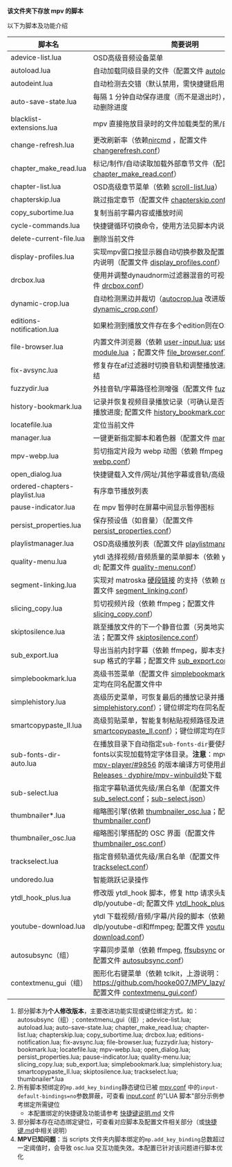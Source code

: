 **该文件夹下存放 mpv 的脚本**

以下为脚本及功能介绍

| 脚本名 | 简要说明 |
| --- | --- |
| adevice-list.lua | OSD高级音频设备菜单 |
| autoload.lua | 自动加载同级目录的文件（配置文件 [autoload.conf](../script-opts/autoload.conf)） |
| autodeint.lua        | 自动检测去交错（默认禁用，需快捷键启用）       |
| auto-save-state.lua | 每隔 1 分钟自动保存进度（而不是退出时），播放完毕时自动删除进度 |
| blacklist-extensions.lua         | mpv 直接拖放目录时的文件加载类型的黑/白名单 |
| change-refresh.lua   | 更改刷新率（依赖[nircmd](https://www.nirsoft.net/utils/nircmd.html) ，配置文件 [changerefresh.conf](../script-opts/changerefresh.conf)） |
| chapter_make_read.lua | 标记/制作/自动读取加载外部章节文件（配置文件 [chapter_make_read.conf](../script-opts/chapter_make_read.conf)）  |
| chapter-list.lua | OSD高级章节菜单（依赖 [scroll-list.lua](../script-modules/scroll-list.lua)） |
| chapterskip.lua | 跳过指定章节（配置文件 [chapterskip.conf](../script-opts/chapterskip.conf)） |
| copy_subortime.lua | 复制当前字幕内容或播放时间 |
| cycle-commands.lua | 快捷键循环切换命令，使用方法见脚本内说明 |
| delete-current-file.lua | 删除当前文件 |
| display-profiles.lua | 实现mpv窗口按显示器自动切换参数及配置文件，详见脚本内说明（配置文件 [display_profiles.conf](../script-opts/display_profiles.conf)） |
| drcbox.lua    | 使用并调整dynaudnorm过滤器混音的可视化脚本（配置文件 [drcbox.conf](../script-opts/drcboxp.conf)） |
| dynamic-crop.lua | 自动检测黑边并裁切（[autocrop.lua](https://github.com/mpv-player/mpv/blob/master/TOOLS/lua/autocrop.lua) 改进版；配置文件 [dynamic_crop.conf](../script-opts/dynamic_crop.conf)） |
| editions-notification.lua | 如果检测到播放文件存在多个edition则在OSD上提示 |
| file-browser.lua | 内置文件浏览器（依赖 [user-input.lua](../scripts/user-input.lua); [user-input-module.lua](../script-modules/user-input-module.lua) ；配置文件 [file_browser.conf](../script-opts/file_browser.conf)） |
| fix-avsync.lua | 修复存在af过滤器时切换音轨和调整播放速度带来的视频冻结 |
| fuzzydir.lua | 外挂音轨/字幕路径检测增强（配置文件 [fuzzydir.conf](../script-opts/fuzzydir.conf)） |
| history-bookmark.lua | 记录并恢复视频目录播放记录（可确认是否恢复该目录上次播放进度; 配置文件 [history_bookmark.conf](../script-opts/history_bookmark.conf)） |
| locatefile.lua | 定位当前文件 |
| manager.lua | 一键更新指定脚本和着色器（配置文件 [manager.json](../manager.json)） |
| mpv-webp.lua | 剪切指定片段为 webp 动图（依赖 ffmpeg；配置文件 [webp.conf](../script-opts/webp.conf)） |
| open_dialog.lua | 快捷键载入文件/网址/其他字幕或音轨/高级次字幕                  |
| ordered-chapters-playlist.lua | 有序章节播放列表 |
| pause-indicator.lua | 在 mpv 暂停时在屏幕中间显示暂停图标 |
| persist_properties.lua | 保存预设值（如音量）（配置文件 [persist_properties.conf](../script-opts/persist_properties.conf)） |
| playlistmanager.lua | OSD高级播放列表（配置文件 [playlistmanager.conf](../script-opts/playlistmanager.conf)） |
| quality-menu.lua | ytdl 选择视频/音频质量的菜单脚本（依赖 yt-dlp/youtube-dl; 配置文件 [quality-menu.conf](../script-opts/quality-menu.conf)） |
| segment-linking.lua | 实现对 matroska [硬段链接](https://www.ietf.org/archive/id/draft-ietf-cellar-matroska-06.html#name-hard-linking) 的支持（依赖  [read-file.lua](../script-modules/read-file.lua)；配置文件 [segment_linking.conf](../script-opts/segment_linking.conf)） |
| slicing_copy.lua | 剪切视频片段（依赖 ffmpeg；配置文件 [slicing_copy.conf](../script-opts/slicing_copy.conf)） |
| skiptosilence.lua | 跳至播放文件的下一个静音位置（另类地实现跳 op/ed 的方法；配置文件 [skiptosilence.conf](../script-opts/skiptosilence.conf)） |
| sub_export.lua | 导出当前内封字幕（依赖 ffmpeg，脚本支持 srt、ass 和 sup 格式的字幕；配置文件 [sub_export.conf](../script-opts/sub_export.conf)） |
| simplebookmark.lua | 高级书签菜单（配置文件 [simplebookmark.conf](../script-opts/simplebookmark.conf)）；键位绑定均在同名配置文件中 |
| simplehistory.lua | 高级历史菜单，可恢复最后的播放记录并播放（配置文件 [simplehistory.conf](../script-opts/simplehistory.conf)）；键位绑定均在同名配置文件中 |
| smartcopypaste_II.lua        | 高级剪贴菜单，智能复制粘贴视频路径及进度（配置文件 [smartcopypaste_II.conf](../script-opts/smartcopypaste_II.conf)）；键位绑定均在同名配置文件中 |
| sub-fonts-dir-auto.lua | 在播放目录下自动指定`sub-fonts-dir`要使用的字体目录fonts以实现加载特定字体目录。**注意**：mpv必须以包含pr [mpv-player/#9856](https://github.com/mpv-player/mpv/pull/9856) 的版本编译方可使用此脚本，可在[Releases · dyphire/mpv-winbuild](https://github.com/dyphire/mpv-winbuild/releases)处下载 |
| sub-select.lua | 指定字幕轨道优先级/黑白名单（配置文件 [sub_select.conf](../script-opts/sub_select.conf)；[sub-select.json](../script-opts/sub-select.json)） |
| thumbnailer*.lua          | 缩略图引擎(依赖 [thumbnailer_osc.lua](../scripts/thumbnailer_osc.lua)；配置文件 [thumbnailer.conf](../script-opts/thumbnailer.conf)) |
| thumbnailer_osc.lua         | 缩略图引擎搭配的 OSC 界面（配置文件 [thumbnailer_osc.conf](../script-opts/thumbnailer_osc.conf)） |
| trackselect.lua               | 指定音频轨道优先级/黑白名单（配置文件 [trackselect.conf](../script-opts/trackselect.conf)） |
| undoredo.lua                  | 智能跳跃记录操作                                             |
| ytdl_hook_plus.lua    | 修改版 ytdl_hook 脚本，修复 http 请求头缺失（依赖yt-dlp/youtube-dl; 配置文件 [ytdl_hook_plus.conf](../script-opts/ytdl_hook_plus.conf)） |
| youtube-download.lua | ytdl 下载视频/音频/字幕/片段的脚本（依赖 yt-dlp/youtube-dl和ffmpeg; 配置文件 [youtube-download.conf](../script-opts/youtube-download.conf)） |
| autosubsync（组）         | 字幕同步菜单（依赖 ffmpeg, [ffsubsync](https://github.com/smacke/ffsubsync) or [alass](https://github.com/dyphire/alass) or both; 配置文件 [autosubsync.conf](../script-opts/autosubsync.conf)） |
| contextmenu_gui（组）         | 图形化右键菜单（依赖 tclkit，上游说明：https://github.com/hooke007/MPV_lazy/discussions/60; 配置文件 [contextmenu_gui.conf](../script-opts/contextmenu_gui.conf)） |
1. 部分脚本为**个人修改版本**，主要改进功能实现或键位绑定方式。如：autosubsync（组）; contextmenu_gui（组）; adevice-list.lua; autoload.lua; auto-save-state.lua; chapter_make_read.lua; chapter-list.lua; chapterskip.lua; copy_subortime.lua; drcbox.lua; editions-notification.lua; fix-avsync.lua; file-browser.lua; fuzzydir.lua; history-bookmark.lua; locatefile.lua; mpv-webp.lua; open_dialog.lua; persist_properties.lua; pause-indicator.lua; quality-menu.lua; slicing_copy.lua; sub_export.lua; simplebookmark.lua; simplehistory.lua; smartcopypaste_II.lua; skiptosilence.lua; trackselect.lua; thumbnailer*.lua
2. 所有脚本预绑定的`mp.add_key_binding`静态键位已被 [mpv.conf](../mpv.conf) 中的`input-default-bindings=no`参数屏蔽，可查看 [input.conf](../input.conf)  的"LUA 脚本"部分示例参考绑定所需键位  
   - 本配置绑定的快捷键及功能请参考 [快捷键说明.md](../快捷键说明.md) 文件
3. 部分脚本存在动态绑定键位，可查看对应脚本及配置文件相关部分（或[快捷键.md](../快捷键.md)中相关说明）
4. **MPV已知问题**：当 scripts 文件夹内脚本绑定的`mp.add_key_binding`总数超过一定阈值时，会导致 osc.lua 交互功能失效。本配置已针对该问题进行脚本优化

